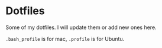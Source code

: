 # Dotfiles

Some of my dotfiles. I will update them or add new ones here.

`.bash_profile` is for mac, `.profile` is for Ubuntu.
